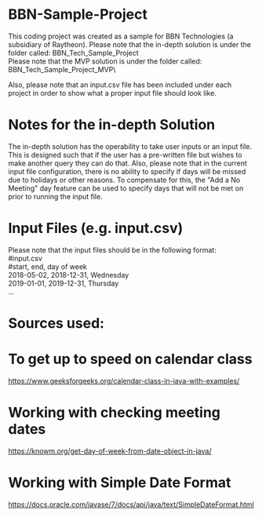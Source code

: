 # BBN-Sample-Project
This coding project was created as a sample for BBN Technologies (a subsidiary of Raytheon).
Please note that the in-depth solution is under the folder called: BBN_Tech_Sample_Project\
Please note that the MVP solution is under the folder called: BBN_Tech_Sample_Project_MVP\

Also, please note that an input.csv file has been included under each project in order to show what a proper input file should look like.

# Notes for the in-depth Solution
The in-depth solution has the operability to take user inputs or an input file. This is designed such that if the user has
a pre-written file but wishes to make another query they can do that. Also, please note that in the current input file configuration, 
there is no ability to specify if days will be missed due to holidays or other reasons. To compensate for this, the "Add a No Meeting" 
day feature can be used to specify days that will not be met on prior to running the input file.

# Input Files (e.g. input.csv)
Please note that the input files should be in the following format:\
#input.csv\
#start, end, day of week\
2018-05-02, 2018-12-31, Wednesday\
2019-01-01, 2019-12-31, Thursday\
...

# Sources used: 
# To get up to speed on calendar class
  https://www.geeksforgeeks.org/calendar-class-in-java-with-examples/
# Working with checking meeting dates
  https://knowm.org/get-day-of-week-from-date-object-in-java/ 
# Working with Simple Date Format
  https://docs.oracle.com/javase/7/docs/api/java/text/SimpleDateFormat.html
  
  

